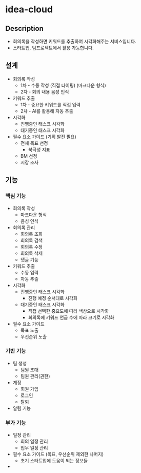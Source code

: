 # idea-cloud

## Description

- 회의록을 작성하면 키워드를 추출하여 시각화해주는 서비스입니다.
- 스타트업, 팀프로젝트에서 활용 가능합니다.


## 설계

- 회의록 작성
  - 1차 - 수동 작성 (직접 타이핑) (마크다운 형식)
  - 2차 - 회의 내용 음성 인식
- 키워드 추출
  - 1차 - 중요한 키워드를 직접 입력
  - 2차 - AI를 활용해 자동 추출
- 시각화
  - 진행중인 태스크 시각화
  - 대기중인 태스크 시각화
- 필수 요소 가이드 (기획 발전 필요)
  - 전체 목표 선정
    - 북극성 지표
  - BM 선정
  - 시장 조사


## 기능

### 핵심 기능
- 회의록 작성
  - 마크다운 형식
  - 음성 인식
- 회의록 관리
  - 회의록 조회
  - 회의록 검색
  - 회의록 수정
  - 회의록 삭제
  - 댓글 기능
- 키워드 추출
  - 수동 입력
  - 자동 추출
- 시각화
  - 진행중인 태스크 시각화
    - 진행 예정 순서대로 시각화
  - 대기중인 태스크 시각화
    - 직접 선택한 중요도에 따라 색상으로 시각화
    - 회의록에 키워드 언급 수에 따라 크기로 시각화
- 필수 요소 가이드
  - 목표 노출
  - 우선순위 노출

### 기반 기능
- 팀 생성
  - 팀원 초대
  - 팀원 관리(권한)
- 계정
  - 회원 가입
  - 로그인
  - 탈퇴
- 알림 기능

### 부가 기능
- 일정 관리
  - 회의 일정 관리
  - 업무 일정 관리
- 필수 요소 가이드 (목표, 우선순위 제외한 나머지)
  - 초기 스타트업에 도움이 되는 정보들
- 